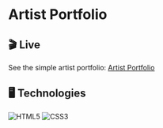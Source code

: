 # Artist Portfolio

## 🎬 Live
See the simple artist portfolio: [Artist Portfolio](https://healxer.github.io/artist-portfolio/)

 
## 🖥️ Technologies
![HTML5](https://img.shields.io/badge/html5-%23E34F26.svg?style=for-the-badge&logo=html5&logoColor=white)
![CSS3](https://img.shields.io/badge/css3-%231572B6.svg?style=for-the-badge&logo=css3&logoColor=white)


